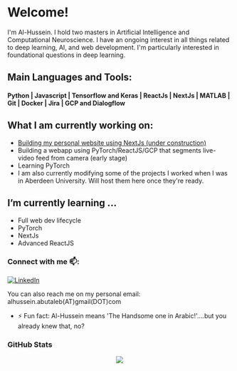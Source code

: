 # Welcome!

I'm Al-Hussein. I hold two masters in Artificial Intelligence and Computational Neuroscience. I have an ongoing interest in all things related to deep learning, AI, and web development. I'm particularly interested in foundational questions in deep learning. 


## Main Languages and Tools:
<!-- LANGUAGES-POST-LIST:START -->
<!-- <p align="left"> -->
#### Python | Javascript | Tensorflow and Keras | ReactJs | NextJs | MATLAB | Git | Docker | Jira | GCP and Dialogflow


<!-- <img src="https://raw.githubusercontent.com/github/explore/80688e429a7d4ef2fca1e82350fe8e3517d3494d/topics/python/python.png" alt="Python" height="60" style="vertical-align:top; margin:4px">
<img src="https://images.app.goo.gl/RDkWVfz5p8j74HwM9" alt="Python" height="60" style="vertical-align:top; margin:4px">
<img src="https://images.app.goo.gl/U9mU93cd2XAujmRn6" alt="Javascript" height="60" style="vertical-align:top; margin:4px">
 <img src="https://images.app.goo.gl/6oGK7AaXyVvyK12A9" alt="Tensorflow" height="60" style="vertical-align:top; margin:4px">
 <img src="https://images.app.goo.gl/4ZdbQZWTWTuosHos9" alt="PyTorch" height="60" style="vertical-align:top; margin:4px">
<img src="https://images.app.goo.gl/M5mWguP2Z47M97XK6" alt="NextJs" height="60" style="vertical-align:top; margin:4px">
<img src="https://images.app.goo.gl/eHBRvs4PxUPXd35x8" alt="ReactJs" height="60" style="vertical-align:top; margin:4px">

<img src="https://images.app.goo.gl/VG5aQJ9f6Q6qtKgFA" alt="Jira" height="60" style="vertical-align:top; margin:4px">
<img src="https://images.app.goo.gl/LEH9YqF1nbG61pHM9" alt="GCP" height="60" style="vertical-align:top; margin:4px">
<img src="https://images.app.goo.gl/VvuakCTULfVpF75x6" alt="Docker" height="60" style="vertical-align:top; margin:4px"> -->
 
<!-- </p> -->
<!-- LANGUAGES-POST-LIST:END -->

## What I am currently working on:

<!-- WORK-POST-LIST:START -->
- [Building my personal website using NextJs (under construction)](https://alhussein.me/)
- Building a webapp using PyTorch/ReactJS/GCP that segments live-video feed from camera (early stage)
- Learning PyTorch
- I am also currently modifying some of the projects I worked when I was in Aberdeen University. Will host them here once they're ready.
<!-- WORK-POST-LIST:END -->


## I’m currently learning ...
<!-- LEARN-POST-LIST:START -->
- Full web dev lifecycle 
- PyTorch
- NextJs
- Advanced ReactJS 
<!-- LEARN-POST-LIST:END -->


### Connect with me 📫:
<a href="https://www.linkedin.com/in/al-hussein-abutaleb-b35a95132/" target="_blank"><img alt="LinkedIn" src="https://img.shields.io/badge/LinkedIn-@AlHusseinAbutaleb-blue?style=flat&logo=linkedin"></a>

You can also reach me on my personal email: alhussein.abutaleb(AT)gmail(DOT)com


- ⚡ Fun fact: Al-Hussein means 'The Handsome one in Arabic!'....but you already knew that, no?



### GitHub Stats
<!-- 
[![Al-Hussein's GitHub stats](https://github-readme-stats.vercel.app/api?username=AlHusseinA&show_icons=true&theme=cobalt&show_icons=true)](https://github.com/anuraghazra/github-readme-stats) -->
<p align="center">
  <img src="https://komarev.com/ghpvc/?username=AlHusseinA&color=green&style=liquid" />
</p>
